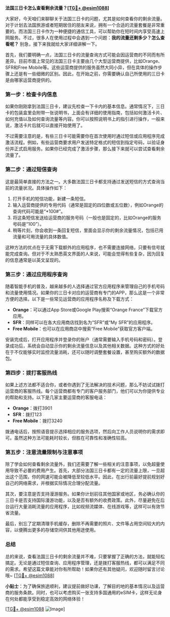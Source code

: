 **法国三日卡怎么查看剩余流量？[[TG💪+ @esim1088](https://t.me/s/esim1088)]**

大家好，今天咱们来聊聊关于法国三日卡的问题，尤其是如何查看你的剩余流量。对于计划去法国旅游或者短期居住的朋友来说，拥有一个合适的流量套餐是非常重要的。而法国三日卡作为一种便捷的通信工具，可以帮助你在短时间内享受高速上网服务。不过，很多人在使用过程中会遇到一个问题：**我的流量还剩多少？怎么查看呢？** 别急，接下来我就给大家详细讲解一下。

首先，我们要明确一点，法国三日卡的流量查询方式可能会因运营商的不同而有所差异。目前市面上常见的法国三日卡主要由几个大型运营商提供，比如Orange、SFR和Free Mobile等。这些运营商提供的服务虽然大同小异，但在具体的操作步骤上还是有一些细微的区别。因此，在开始之前，你需要确认自己所使用的三日卡是由哪家运营商提供的。

### **第一步：检查卡内信息**
如果你刚刚拿到法国三日卡，建议先检查一下卡内的基本信息。通常情况下，三日卡的包装盒里会附带一张说明书，上面会有详细的使用指南，包括如何激活卡片、如何充值以及如何查询流量等内容。你可以按照说明书上的指引进行操作，一般来说，激活卡片后就可以直接开始使用了。

不过需要注意的是，有些三日卡可能需要你在首次使用时通过短信或应用程序完成激活流程。例如，有些运营商要求用户发送特定格式的短信到指定号码，以验证身份并正式启用服务。如果你已经完成了激活步骤，那么接下来就可以尝试查看剩余流量了。

### **第二步：通过短信查询**
这是最简单直接的方法之一。大多数法国三日卡都支持通过发送短信的方式查询当前的流量状况。具体操作如下：

1. 打开手机的短信功能，新建一条短信。
2. 输入运营商提供的专用代码（通常是固定的四位数或五位数），例如Orange的查询代码可能是“*100#”。
3. 将这条短信发送给运营商的服务号码（一般也是固定的，比如Orange的服务号码是“100”）。
4. 稍等片刻，你会收到一条回复短信，里面会显示你的剩余流量情况，包括已用流量和可用流量的具体数值。

这种方法的优点在于无需下载额外的应用程序，也不需要连接网络，只要有信号就能完成查询。但对于不太熟悉英文界面的人来说，可能会觉得有些复杂，因为回复的信息通常是以英文呈现的。

### **第三步：通过应用程序查询**
随着智能手机的普及，越来越多的人选择通过官方应用程序来管理自己的手机号码和流量使用情况。如果你的三日卡对应的运营商有专门的APP，那么这是一个非常方便的选择。以下是一些常见运营商的应用程序名称及下载方式：

- **Orange**：可以通过App Store或Google Play搜索“Orange France”下载官方应用。
- **SFR**：同样可以在各大应用商店找到名为“SFR”或“My SFR”的应用程序。
- **Free Mobile**：也可以在应用商店中搜索“Free Mobile”获取官方客户端。

安装完成后，打开应用程序并登录你的账户（通常需要输入手机号码和密码）。登录成功后，系统会自动显示你的剩余流量信息以及其他相关数据。这种方式的好处在于不仅能够实时监控流量消耗，还可以随时调整套餐设置，甚至购买额外的数据包。

### **第四步：拨打客服热线**
如果上述方法都不适合你，或者你遇到了无法解决的技术问题，那么不妨试试拨打运营商的客服热线。每个运营商都有专门的客户服务部门，他们可以为你提供专业的帮助和支持。以下是几家主要运营商的客服电话：

- **Orange**：拨打3901
- **SFR**：拨打123
- **Free Mobile**：拨打3240

拨通电话后，按照语音提示选择相应的服务选项，然后向工作人员说明你的需求即可。虽然这种方法可能耗时较长，但胜在可靠性和准确性较高。

### **第五步：注意流量限制与注意事项**
除了学会如何查看剩余流量外，我们还需要了解一些相关的注意事项，以免超量使用导致不必要的费用产生。首先，大部分法国三日卡都有一定的流量上限，一旦超出这个范围，你的网速可能会被降低至较低水平。因此，在出行前最好提前规划好自己的网络需求，并根据实际情况合理分配流量。

其次，要注意是否支持漫游服务。如果你计划前往其他国家或地区，务必确认你的三日卡是否支持国际漫游功能，以及是否有额外的收费政策。此外，尽量避免在后台运行大量消耗流量的应用程序，比如视频流媒体、在线游戏等，这样可以有效节省流量。

最后，别忘了定期清理手机缓存，删除不再需要的照片、文件等占用空间较大的内容，以便腾出更多的存储空间供其他用途使用。

### **总结**
总的来说，查看法国三日卡的剩余流量并不难，只要掌握了正确的方法，就能轻松搞定。无论是通过短信查询、应用程序管理，还是拨打客服热线，都可以满足不同的需求。希望这篇文章能对你有所帮助！如果你还有其他疑问，欢迎随时留言讨论哦~ [[TG💪+ @esim1088](https://t.me/s/esim1088)]

**小贴士**：为了确保旅途顺利，建议提前做好功课，了解目的地的基本情况以及运营商的服务条款。同时，也可以考虑购买一张支持多国通用的eSIM卡，这样无论身在何处都能享受到稳定高效的网络体验！

[[TG💪+ @esim1088](https://t.me/s/esim1088) ![Image](https://i.postimg.cc/4NQfJmqS/Snipaste-2025-05-13-00-14-12.png)]